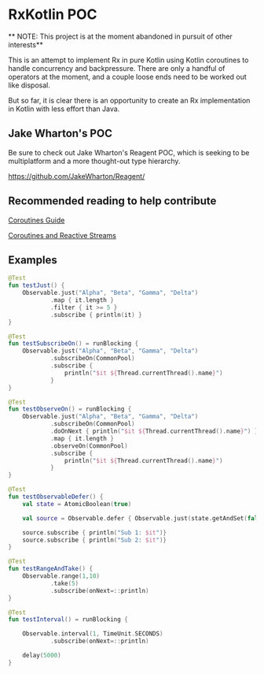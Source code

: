 # RxKotlin POC

** NOTE: This project is at the moment abandoned in pursuit of other interests** 

This is an attempt to implement Rx in pure Kotlin using Kotlin coroutines to handle concurrency and backpressure. There are only a handful of operators at the moment, and a couple loose ends need to be worked out like disposal. 

But so far, it is clear there is an opportunity to create an Rx implementation in Kotlin with less effort than Java. 

## Jake Wharton's POC

Be sure to check out Jake Wharton's Reagent POC, which is seeking to be multiplatform and a more thought-out type hierarchy. 

https://github.com/JakeWharton/Reagent/

## Recommended reading to help contribute

[Coroutines Guide](https://github.com/Kotlin/kotlinx.coroutines/blob/master/coroutines-guide.md)

[Coroutines and Reactive Streams](https://github.com/Kotlin/kotlinx.coroutines/blob/master/reactive/coroutines-guide-reactive.md)

## Examples

```kotlin
@Test
fun testJust() {
    Observable.just("Alpha", "Beta", "Gamma", "Delta")
            .map { it.length }
            .filter { it >= 5 }
            .subscribe { println(it) }
}

@Test
fun testSubscribeOn() = runBlocking {
    Observable.just("Alpha", "Beta", "Gamma", "Delta")
            .subscribeOn(CommonPool)
            .subscribe {
                println("$it ${Thread.currentThread().name}")
            }
}

@Test
fun testObserveOn() = runBlocking {
    Observable.just("Alpha", "Beta", "Gamma", "Delta")
            .subscribeOn(CommonPool)
            .doOnNext { println("$it ${Thread.currentThread().name}") }
            .map { it.length }
            .observeOn(CommonPool)
            .subscribe {
                println("$it ${Thread.currentThread().name}")
            }
}

@Test
fun testObservableDefer() {
    val state = AtomicBoolean(true)

    val source = Observable.defer { Observable.just(state.getAndSet(false)) }

    source.subscribe { println("Sub 1: $it")}
    source.subscribe { println("Sub 2: $it")}
}

@Test
fun testRangeAndTake() {
    Observable.range(1,10)
            .take(5)
            .subscribe(onNext=::println)
}

@Test
fun testInterval() = runBlocking {

    Observable.interval(1, TimeUnit.SECONDS)
            .subscribe(onNext=::println)

    delay(5000)
}
```

